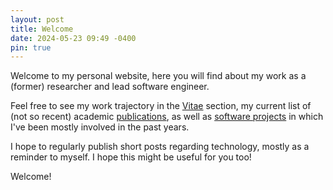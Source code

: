 ```yaml
---
layout: post
title: Welcome
date: 2024-05-23 09:49 -0400
pin: true
---
```

Welcome to my personal website, here you will find about my work as a (former)
researcher and lead software engineer.

Feel free to see my work trajectory in the [Vitae](/vitae) section, my current
list of (not so recent) academic [publications](/publications), as well as
[software projects](/projects) in which I've been mostly involved in the past
years.

I hope to regularly publish short posts regarding technology, mostly as a
reminder to myself. I hope this might be useful for you too!

Welcome!

